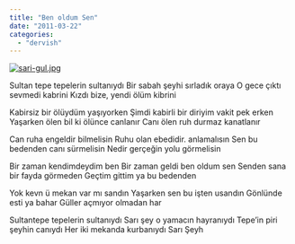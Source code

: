 ```yaml
---
title: "Ben oldum Sen"
date: "2011-03-22"
categories: 
  - "dervish"
---
```


[![sari-gul.jpg](/uploads/2011/03/sari-gul-4.jpg)](/uploads/2011/03/sari-gul-4.jpg "sari-gul.jpg")

Sultan tepe tepelerin sultanıydı Bir sabah şeyhi sırladık oraya O gece çıktı sevmedi kabrini Kızdı bize, yendi ölüm kibrini

Kabirsiz bir ölüydüm yaşıyorken Şimdi kabirli bir diriyim vakit pek erken Yaşarken ölen bil ki ölünce canlanır Canı ölen ruh durmaz kanatlanır

Can ruha engeldir bilmelisin Ruhu olan ebedidir. anlamalısın Sen bu bedenden canı sürmelisin Nedir gerçeğin yolu görmelisin

Bir zaman kendimdeydim ben Bir zaman geldi ben oldum sen Senden sana bir fayda görmeden Geçtim gittim ya bu bedenden

Yok kevn ü mekan var mı sandın Yaşarken sen bu işten usandın Gönlünde esti ya bahar Güller açmıyor olmadan har

Sultantepe tepelerin sultanıydı Sarı şey o yamacın hayranıydı Tepe’in piri şeyhin canıydı Her iki mekanda kurbanıydı Sarı Şeyh
